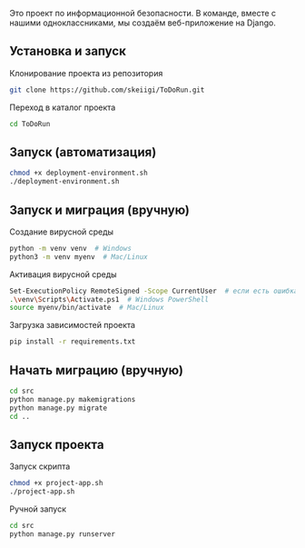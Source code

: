 Это проект по информационной безопасности. В команде, вместе с нашими одноклассниками, мы создаём веб-приложение на Django.

## Установка и запуск

Клонирование проекта из репозитория

```bash
git clone https://github.com/skeiigi/ToDoRun.git
```

Переход в каталог проекта

```bash
cd ToDoRun
```

## Запуск (автоматизация)

```bash
chmod +x deployment-environment.sh
./deployment-environment.sh
```

## Запуск и миграция (вручную)

Создание вирусной среды

```bash
python -m venv venv  # Windows
python3 -m venv myenv  # Mac/Linux
```

Активация вирусной среды

```bash
Set-ExecutionPolicy RemoteSigned -Scope CurrentUser  # если есть ошибка
.\venv\Scripts\Activate.ps1  # Windows PowerShell
source myenv/bin/activate  # Mac/Linux
```

Загрузка зависимостей проекта

```bash
pip install -r requirements.txt
```

## Начать миграцию (вручную)

```bash
cd src
python manage.py makemigrations
python manage.py migrate
cd ..
```

## Запуск проекта

Запуск скрипта

```bash
chmod +x project-app.sh
./project-app.sh
```

Ручной запуск

```bash
cd src
python manage.py runserver
```

